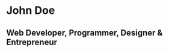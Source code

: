 <main id="home">
  <h1 class="lg-heading">
    John
    <span class="text-secondary">Doe</span>
  </h1>
  <h2 class="sm-heading">
    Web Developer, Programmer, Designer & Entrepreneur
  </h2>
  <div class="icons">
    <a href="#!">
      <i class="fab fa-twitter fa-2x"></i>
    </a>
    <a href="#!">
      <i class="fab fa-facebook fa-2x"></i>
    </a>
    <a href="#!">
      <i class="fab fa-linkedin fa-2x"></i>
    </a>
    <a href="#!">
      <i class="fab fa-github fa-2x"></i>
    </a>
  </div>
</main>